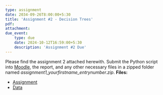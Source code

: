```yaml
---
type: assignment
date: 2034-09-26T8:00:00+5:30
title: 'Assignment #2 - Decision Trees'
pdf: 
attachment: 
due_event: 
    type: due
    date: 2024-10-12T16:59:00+5:30
    description: 'Assignment #2 Due'
---
```

Please find the assignment 2 attached herewith.
Submit the Python script into [Moodle](https://moodle.iitd.ac.in/mod/assign/view.php?id=125913), the report, and any other necessary files in a zipped folder named *assignment1_yourfirstname_entrynumber.zip*.
**Files:**
- [Assignment](https://lcs2-iitd.github.io/ELL409-2401/_assignments/Assignment_2_ELL409.pdf)
- [Data](https://lcs2-iitd.github.io/ELL409-2401/_assignments/data.zip)
